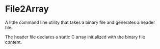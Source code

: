 # File2Array
A little command line utility that takes a binary file and generates a header file. 

The header file declares a static C array initialized with the binary file content.
